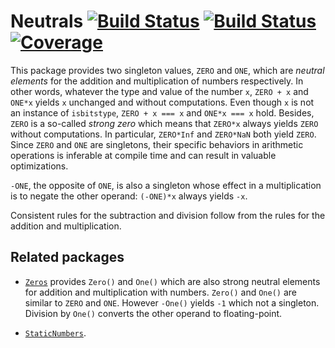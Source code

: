 # Neutrals [![Build Status](https://github.com/emmt/Neutrals.jl/actions/workflows/CI.yml/badge.svg?branch=main)](https://github.com/emmt/Neutrals.jl/actions/workflows/CI.yml?query=branch%3Amain) [![Build Status](https://ci.appveyor.com/api/projects/status/github/emmt/Neutrals.jl?svg=true)](https://ci.appveyor.com/project/emmt/Neutrals-jl) [![Coverage](https://codecov.io/gh/emmt/Neutrals.jl/branch/main/graph/badge.svg)](https://codecov.io/gh/emmt/Neutrals.jl)

This package provides two singleton values, `ZERO` and `ONE`, which are *neutral elements*
for the addition and multiplication of numbers respectively. In other words, whatever the
type and value of the number `x`, `ZERO + x` and `ONE*x` yields `x` unchanged and without
computations. Even though `x` is not an instance of `isbitstype`, `ZERO + x === x` and
`ONE*x === x` hold. Besides, `ZERO` is a so-called *strong zero* which means that `ZERO*x`
always yields `ZERO` without computations. In particular, `ZERO*Inf` and `ZERO*NaN` both
yield `ZERO`. Since `ZERO` and `ONE` are singletons, their specific behaviors in
arithmetic operations is inferable at compile time and can result in valuable
optimizations.

`-ONE`, the opposite of `ONE`, is also a singleton whose effect in a multiplication is to
negate the other operand: `(-ONE)*x` always yields `-x`.

Consistent rules for the subtraction and division follow from the rules for the addition and multiplication.

## Related packages

- [`Zeros`](https://github.com/perrutquist/Zeros.jl) provides `Zero()` and `One()` which
  are also strong neutral elements for addition and multiplication with numbers. `Zero()`
  and `One()` are similar to `ZERO` and `ONE`. However `-One()` yields `-1` which not a
  singleton. Division by `One()` converts the other operand to floating-point.

- [`StaticNumbers`](https://github.com/perrutquist/StaticNumbers.jl).
